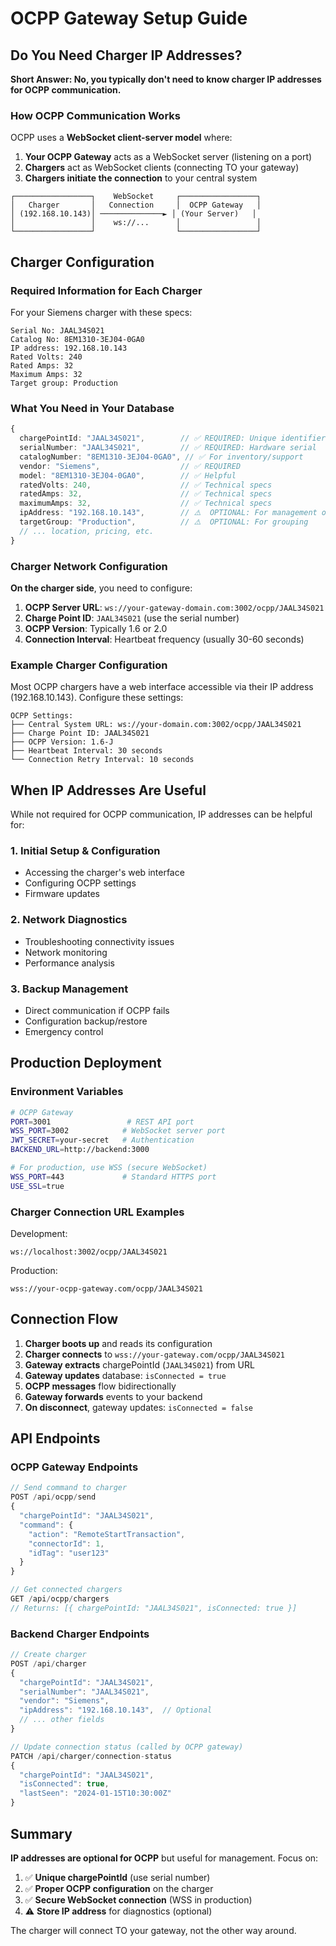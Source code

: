 # OCPP Gateway Setup Guide

## Do You Need Charger IP Addresses?

**Short Answer: No, you typically don't need to know charger IP addresses for OCPP communication.**

### How OCPP Communication Works

OCPP uses a **WebSocket client-server model** where:

1. **Your OCPP Gateway** acts as a WebSocket server (listening on a port)
2. **Chargers** act as WebSocket clients (connecting TO your gateway)
3. **Chargers initiate the connection** to your central system

```
┌─────────────────┐    WebSocket     ┌─────────────────┐
│   Charger       │   Connection     │  OCPP Gateway   │
│ (192.168.10.143)│ ──────────────► │ (Your Server)   │
│                 │    ws://...      │                 │
└─────────────────┘                  └─────────────────┘
```

## Charger Configuration

### Required Information for Each Charger

For your Siemens charger with these specs:
```
Serial No: JAAL34S021
Catalog No: 8EM1310-3EJ04-0GA0
IP address: 192.168.10.143
Rated Volts: 240
Rated Amps: 32
Maximum Amps: 32
Target group: Production
```

### What You Need in Your Database

```typescript
{
  chargePointId: "JAAL34S021",        // ✅ REQUIRED: Unique identifier
  serialNumber: "JAAL34S021",         // ✅ REQUIRED: Hardware serial
  catalogNumber: "8EM1310-3EJ04-0GA0", // ✅ For inventory/support
  vendor: "Siemens",                  // ✅ REQUIRED
  model: "8EM1310-3EJ04-0GA0",        // ✅ Helpful
  ratedVolts: 240,                    // ✅ Technical specs
  ratedAmps: 32,                      // ✅ Technical specs
  maximumAmps: 32,                    // ✅ Technical specs
  ipAddress: "192.168.10.143",        // ⚠️  OPTIONAL: For management only
  targetGroup: "Production",          // ⚠️  OPTIONAL: For grouping
  // ... location, pricing, etc.
}
```

### Charger Network Configuration

**On the charger side**, you need to configure:

1. **OCPP Server URL**: `ws://your-gateway-domain.com:3002/ocpp/JAAL34S021`
2. **Charge Point ID**: `JAAL34S021` (use the serial number)
3. **OCPP Version**: Typically 1.6 or 2.0
4. **Connection Interval**: Heartbeat frequency (usually 30-60 seconds)

### Example Charger Configuration

Most OCPP chargers have a web interface accessible via their IP address (192.168.10.143). Configure these settings:

```
OCPP Settings:
├── Central System URL: ws://your-domain.com:3002/ocpp/JAAL34S021
├── Charge Point ID: JAAL34S021
├── OCPP Version: 1.6-J
├── Heartbeat Interval: 30 seconds
└── Connection Retry Interval: 10 seconds
```

## When IP Addresses Are Useful

While not required for OCPP communication, IP addresses can be helpful for:

### 1. **Initial Setup & Configuration**
- Accessing the charger's web interface
- Configuring OCPP settings
- Firmware updates

### 2. **Network Diagnostics**
- Troubleshooting connectivity issues
- Network monitoring
- Performance analysis

### 3. **Backup Management**
- Direct communication if OCPP fails
- Configuration backup/restore
- Emergency control

## Production Deployment

### Environment Variables

```bash
# OCPP Gateway
PORT=3001                 # REST API port
WSS_PORT=3002            # WebSocket server port
JWT_SECRET=your-secret   # Authentication
BACKEND_URL=http://backend:3000

# For production, use WSS (secure WebSocket)
WSS_PORT=443             # Standard HTTPS port
USE_SSL=true
```

### Charger Connection URL Examples

Development:
```
ws://localhost:3002/ocpp/JAAL34S021
```

Production:
```
wss://your-ocpp-gateway.com/ocpp/JAAL34S021
```

## Connection Flow

1. **Charger boots up** and reads its configuration
2. **Charger connects** to `wss://your-gateway.com/ocpp/JAAL34S021`
3. **Gateway extracts** chargePointId (`JAAL34S021`) from URL
4. **Gateway updates** database: `isConnected = true`
5. **OCPP messages** flow bidirectionally
6. **Gateway forwards** events to your backend
7. **On disconnect**, gateway updates: `isConnected = false`

## API Endpoints

### OCPP Gateway Endpoints

```typescript
// Send command to charger
POST /api/ocpp/send
{
  "chargePointId": "JAAL34S021",
  "command": {
    "action": "RemoteStartTransaction",
    "connectorId": 1,
    "idTag": "user123"
  }
}

// Get connected chargers
GET /api/ocpp/chargers
// Returns: [{ chargePointId: "JAAL34S021", isConnected: true }]
```

### Backend Charger Endpoints

```typescript
// Create charger
POST /api/charger
{
  "chargePointId": "JAAL34S021",
  "serialNumber": "JAAL34S021",
  "vendor": "Siemens",
  "ipAddress": "192.168.10.143",  // Optional
  // ... other fields
}

// Update connection status (called by OCPP gateway)
PATCH /api/charger/connection-status
{
  "chargePointId": "JAAL34S021",
  "isConnected": true,
  "lastSeen": "2024-01-15T10:30:00Z"
}
```

## Summary

**IP addresses are optional for OCPP** but useful for management. Focus on:

1. ✅ **Unique chargePointId** (use serial number)
2. ✅ **Proper OCPP configuration** on the charger
3. ✅ **Secure WebSocket connection** (WSS in production)
4. ⚠️ **Store IP address** for diagnostics (optional)

The charger will connect TO your gateway, not the other way around. 